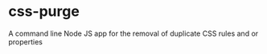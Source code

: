 css-purge
=========

A command line Node JS app for the removal of duplicate CSS rules and or properties